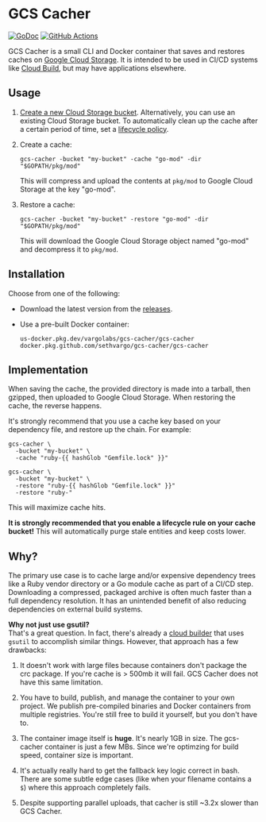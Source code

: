 # GCS Cacher

[![GoDoc](https://img.shields.io/badge/go-documentation-blue.svg?style=flat-square)](https://pkg.go.dev/mod/github.com/sethvargo/gcs-cacher)
[![GitHub Actions](https://img.shields.io/github/workflow/status/sethvargo/gcs-cacher/Test?style=flat-square)](https://github.com/sethvargo/gcs-cacher/actions?query=workflow%3ATest)

GCS Cacher is a small CLI and Docker container that saves and restores caches on
[Google Cloud Storage][gcs]. It is intended to be used in CI/CD systems like
[Cloud Build][gcb], but may have applications elsewhere.


## Usage

1.  [Create a new Cloud Storage bucket][create-bucket]. Alternatively, you can
    use an existing Cloud Storage bucket. To automatically clean up the cache
    after a certain period of time, set a [lifecycle policy][lifecycle-policy].

1.  Create a cache:

    ```shell
    gcs-cacher -bucket "my-bucket" -cache "go-mod" -dir "$GOPATH/pkg/mod"
    ```

    This will compress and upload the contents at `pkg/mod` to Google Cloud
    Storage at the key "go-mod".

1.  Restore a cache:

    ```shell
    gcs-cacher -bucket "my-bucket" -restore "go-mod" -dir "$GOPATH/pkg/mod"
    ```

    This will download the Google Cloud Storage object named "go-mod" and
    decompress it to `pkg/mod`.


## Installation

Choose from one of the following:

-   Download the latest version from the [releases][releases].

-   Use a pre-built Docker container:

    ```text
    us-docker.pkg.dev/vargolabs/gcs-cacher/gcs-cacher
    docker.pkg.github.com/sethvargo/gcs-cacher/gcs-cacher
    ```


## Implementation

When saving the cache, the provided directory is made into a tarball, then
gzipped, then uploaded to Google Cloud Storage. When restoring the cache, the
reverse happens.

It's strongly recommend that you use a cache key based on your dependency file,
and restore up the chain. For example:

```shell
gcs-cacher \
  -bucket "my-bucket" \
  -cache "ruby-{{ hashGlob "Gemfile.lock" }}"
```

```shell
gcs-cacher \
  -bucket "my-bucket" \
  -restore "ruby-{{ hashGlob "Gemfile.lock" }}"
  -restore "ruby-"
```

This will maximize cache hits.

**It is strongly recommended that you enable a lifecycle rule on your cache
bucket!** This will automatically purge stale entities and keep costs lower.


## Why?

The primary use case is to cache large and/or expensive dependency trees like a
Ruby vendor directory or a Go module cache as part of a CI/CD step. Downloading
a compressed, packaged archive is often much faster than a full dependency
resolution. It has an unintended benefit of also reducing dependencies on
external build systems.

**Why not just use gsutil?**<br>
That's a great question. In fact, there's already a [cloud builder][builder]
that uses `gsutil` to accomplish similar things. However, that approach has a
few drawbacks:

1.  It doesn't work with large files because containers don't package the crc
    package. If you're cache is > 500mb it will fail. GCS Cacher does not have
    this same limitation.

1.  You have to build, publish, and manage the container to your own project. We
    publish pre-compiled binaries and Docker containers from multiple
    registries. You're still free to build it yourself, but you don't have to.

1.  The container image itself is **huge**. It's nearly 1GB in size. The
    gcs-cacher container is just a few MBs. Since we're optimzing for build
    speed, container size is important.

1.  It's actually really hard to get the fallback key logic correct in bash.
    There are some subtle edge cases (like when your filename contains a `$`)
    where this approach completely fails.

1.  Despite supporting parallel uploads, that cacher is still ~3.2x slower than
    GCS Cacher.


[gcs]: https://cloud.google.com/storage
[gcb]: https://cloud.google.com/cloud-build
[releases]: releases
[builder]: https://github.com/GoogleCloudPlatform/cloud-builders-community/tree/master/cache
[create-bucket]: https://cloud.google.com/storage/docs/creating-buckets
[lifecycle-policy]: https://cloud.google.com/storage/docs/lifecycle#delete
